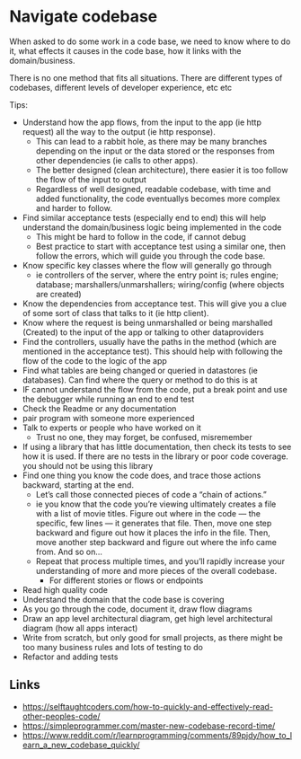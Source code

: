 # Navigate codebase

When asked to do some work in a code base, we need to know where to do it, what effects it causes in the code base, how it links with the domain/business.

There is no one method that fits all situations. There are different types of codebases, different levels of developer experience, etc etc

Tips:

- Understand how the app flows, from the input to the app (ie http request) all the way to the output (ie http response).
  - This can lead to a rabbit hole, as there may be many branches depending on the input or the data stored or the responses from other dependencies (ie calls to other apps).
  - The better designed (clean architecture), there easier it is too follow the flow of the input to output
  - Regardless of well designed, readable codebase, with time and added functionality, the code eventuallys becomes more complex and harder to follow.
- Find similar acceptance tests (especially end to end) this will help understand the domain/business logic being implemented in the code
  - This might be hard to follow in the code, if cannot debug
  - Best practice to start with acceptance test using a similar one, then follow the errors, which will guide you through the code base.
- Know specific key classes where the flow will generally go through
  - ie controllers of the server, where the entry point is; rules engine; database; marshallers/unmarshallers; wiring/config (where objects are created)
- Know the dependencies from acceptance test. This will give you a clue of some sort of class that talks to it (ie http client).
- Know where the request is being unmarshalled or being marshalled (Created) to the input of the app or talking to other dataproviders
- Find the controllers, usually have the paths in the method (which are mentioned in the acceptance test). This should help with following the flow of the code to the logic of the app
- Find what tables are being changed or queried in datastores (ie databases). Can find where the query or method to do this is at
- IF cannot understand the flow from the code, put a break point and use the debugger while running an end to end test
- Check the Readme or any documentation
- pair program with someone more experienced
- Talk to experts or people who have worked on it
  - Trust no one, they may forget, be confused, misremember
- If using a library that has little documentation, then check its tests to see how it is used. If there are no tests in the library or poor code coverage. you should not be using this library
- Find one thing you know the code does, and trace those actions backward, starting at the end.
  - Let’s call those connected pieces of code a “chain of actions.”
  - ie you know that the code you’re viewing ultimately creates a file with a list of movie titles. Figure out where in the code — the specific, few lines — it generates that file. Then, move one step backward and figure out how it places the info in the file. Then, move another step backward and figure out where the info came from. And so on…
  - Repeat that process multiple times, and you’ll rapidly increase your understanding of more and more pieces of the overall codebase.
    - For different stories or flows or endpoints
- Read high quality code
- Understand the domain that the code base is covering
- As you go through the code, document it, draw flow diagrams
- Draw an app level architectural diagram, get high level architectural diagram (how all apps interact)
- Write from scratch, but only good for small projects, as there might be too many business rules and lots of testing to do
- Refactor and adding tests

## Links

- https://selftaughtcoders.com/how-to-quickly-and-effectively-read-other-peoples-code/
- https://simpleprogrammer.com/master-new-codebase-record-time/
- https://www.reddit.com/r/learnprogramming/comments/89pjdy/how_to_learn_a_new_codebase_quickly/
